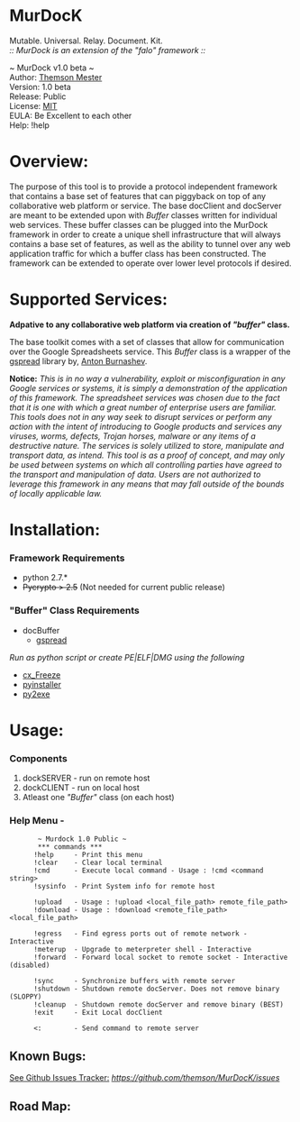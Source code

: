 MurDocK
=======

Mutable. Universal. Relay. Document. Kit.  
*_:: MurDock is an extension of the "falo" framework ::_*
 
 
~ MurDock v1.0 beta ~  
Author:   [Themson Mester](https://twitter.com/ThemsonMester)  
Version:  1.0 beta  
Release:  Public  
License:  [MIT](https://github.com/themson/MurDocK/blob/master/LICENSE)  
EULA:  Be Excellent to each other  
Help:  !help  


# Overview:

The purpose of this tool is to provide a protocol independent framework that contains a base set of features that
can piggyback on top of any collaborative web platform or service. The base docClient and docServer are meant to
be extended upon with _Buffer_ classes written for individual web services. These buffer classes can be plugged
into the MurDock framework in order to create a unique shell infrastructure that will always contains a base set of features, as well as the ability to tunnel over any web application traffic for which a buffer class has been constructed. The framework can be extended to operate over lower level protocols if desired.
	

 
# Supported Services:

**Adpative to any collaborative web platform via creation of _"buffer"_ class.**
  
  
  
The base toolkit comes with a set of classes that allow for communication over the Google Spreadsheets service. This _Buffer_ class is a wrapper of the [gspread](https://github.com/burnash/gspread) library by, [Anton Burnashev](https://github.com/burnash).

	
__Notice:__ _This is in no way a vulnerability, exploit or misconfiguration in any Google services or systems, it is
simply a demonstration of the application of this framework. The spreadsheet services was chosen due
to the fact that it is one with which a great number of enterprise users are familiar. This tools does
not in any way seek to disrupt services or perform any action with the intent of introducing to Google products
and services any viruses, worms, defects, Trojan horses, malware or any items of a destructive nature. The 
services is solely utilized to store, manipulate and transport data, as intend. This tool is as a proof of
concept, and may only be used between systems on which all controlling parties have agreed to the transport
and manipulation of data. Users are not authorized to leverage this framework in any means that may fall outside
of the bounds of locally applicable law._


 
# Installation:
### Framework Requirements
- python 2.7.*
- ~~Pycrypto > 2.5~~ (Not needed for current public release)

### "Buffer" Class Requirements
- docBuffer
	- [gspread](https://github.com/burnash/gspread)

_Run as python script or create PE|ELF|DMG using the following_
- [cx_Freeze](http://cx-freeze.sourceforge.net/index.html)
- [pyinstaller](http://www.pyinstaller.org/)
- [py2exe](http://www.py2exe.org/)
  


# Usage:

### Components
1. dockSERVER - run on remote host
2. dockCLIENT - run on local host    
3. Atleast one _"Buffer"_ class (on each host)
 
### Help Menu -
           ~ Murdock 1.0 Public ~
           *** commands ***
          !help     - Print this menu
          !clear    - Clear local terminal              
          !cmd      - Execute local command - Usage : !cmd <command string>
          !sysinfo  - Print System info for remote host
          
          !upload   - Usage : !upload <local_file_path> remote_file_path>
          !download - Usage : !download <remote_file_path> <local_file_path>
          
          !egress   - Find egress ports out of remote network - Interactive
          !meterup  - Upgrade to meterpreter shell - Interactive
          !forward  - Forward local socket to remote socket - Interactive (disabled)
          
          !sync     - Synchronize buffers with remote server  
          !shutdown - Shutdown remote docServer. Does not remove binary (SLOPPY)
          !cleanup  - Shutdown remote docServer and remove binary (BEST)
          !exit     - Exit Local docClient   
          
          <:        - Send command to remote server
 
 
 
## Known Bugs:
    
[See Github Issues Tracker:](https://github.com/themson/MurDocK/issues) _https://github.com/themson/MurDocK/issues_
 
 
## Road Map:

